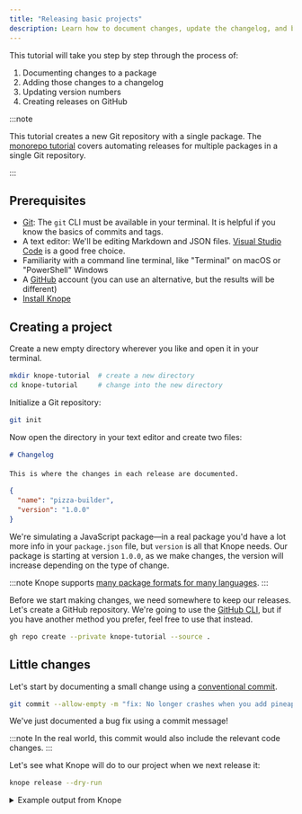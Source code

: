 ```yaml
---
title: "Releasing basic projects"
description: Learn how to document changes, update the changelog, and bump package versions
---
```


This tutorial will take you step by step through the process of:

1. Documenting changes to a package
2. Adding those changes to a changelog
3. Updating version numbers
4. Creating releases on GitHub

:::note

This tutorial creates a new Git repository with a single package.
The [monorepo tutorial](/tutorials/releasing-monorepos) covers automating releases for multiple packages in a single Git repository.

:::

## Prerequisites

- [Git](https://git-scm.com/): The `git` CLI must be available in your terminal.
  It is helpful if you know the basics of commits and tags.
- A text editor: We'll be editing Markdown and JSON files. [Visual Studio Code](https://code.visualstudio.com/) is a good free choice.
- Familiarity with a command line terminal, like "Terminal" on macOS or "PowerShell" Windows
- A [GitHub](https://github.com) account (you can use an alternative, but the results will be different)
- [Install Knope](/installation)

## Creating a project

Create a new empty directory wherever you like and open it in your terminal.

```sh
mkdir knope-tutorial  # create a new directory
cd knope-tutorial     # change into the new directory
```

Initialize a Git repository:

```sh
git init
```

Now open the directory in your text editor and create two files:

```md title="CHANGELOG.md"
# Changelog

This is where the changes in each release are documented.
```

```json title="package.json"
{
  "name": "pizza-builder",
  "version": "1.0.0"
}
```

We're simulating a JavaScript package—in a real package you'd have a lot more info in your `package.json` file,
but `version` is all that Knope needs.
Our package is starting at version `1.0.0`,
as we make changes, the version will increase depending on the type of change.

:::note
Knope supports [many package formats for many languages](../reference/config/versioned_files).
:::

Before we start making changes, we need somewhere to keep our releases.
Let's create a GitHub repository.
We're going to use the [GitHub CLI](https://cli.github.com/),
but if you have another method you prefer, feel free to use that instead.

```sh
gh repo create --private knope-tutorial --source .
```

## Little changes

Let's start by documenting a small change using a [conventional commit].

```sh
git commit --allow-empty -m "fix: No longer crashes when you add pineapple"
```

We've just documented a bug fix using a commit message!

:::note
In the real world, this commit would also include the relevant code changes.
:::

Let's see what Knope will do to our project when we next release it:

```sh
knope release --dry-run
```

<details>
    <summary>Example output from Knope</summary>
```
Would add the following to package.json: 1.0.1
Would add the following to CHANGELOG.md:
## 1.0.1 (2023-11-01)

### Fixes

#### No longer crashes when you add pineapple

Would add files to git:
package.json
CHANGELOG.md
Would run git commit -m "chore: prepare release 1.0.1" && git push
Would create a release on GitHub with name 1.0.1 (2023-11-01) and tag v1.0.1 and body:

## Fixes

### No longer crashes when you add pineapple

````
</details>

:::tip
That `--dry-run` flag can be used anywhere in Knope to see what _would_ happen without actually doing it.
:::

According to that output Knope will:

1. Set the version of our package in `package.json` to `1.0.1`
2. Add a new section to `CHANGELOG.md` with the changes we've made
3. Commit those changes to Git and push to our remote repo
4. Create a new release on GitHub

Let's try it for real!

## Creating a release

If we run the `release` workflow again without the `--dry-run` option, Knope will do everything it promised to.

```sh
knope release
````

```
? No GitHub token found, generate one from https://github.com/settings/tokens with `repo` permissions and input here
```

Knope wants to create that GitHub release, but it needs access to GitHub!
Go ahead and generate one with the link it provided, then paste it into your terminal.

:::note
Knope will write this token to a file to store for later use (where depends on your operating system).
If you don't want to store the token, you can set the `GITHUB_TOKEN` environment variable instead.
:::

Now that the workflow has complete, our `package.json` has the new version number:

```json title="package.json" {3}
{
  "name": "pizza-builder",
  "version": "1.0.1"
}
```

Our `CHANGELOG.md` contains the message from our commit:

```md title="CHANGELOG.md" {4-8}
# Changelog

This is where the changes in each release are documented.

## 1.0.1 (2023-11-01)

### Fixes

#### No longer crashes when you add pineapple
```

And that same content is in a new GitHub release:

```sh
gh release view --web
```

![GitHub release](./release_1.0.1.png)

## More complex changes

[Conventional commits] are great for simple changes, you just start your commit with `fix: ` or `feat: `.
For changes that take more than a few words to describe, though, we'll turn to [changesets].

Let's document a new feature for our package:

```sh
knope document-change
```

You'll get a choice of the _type_ of change.
The terms are from [semantic versioning], so `minor` is what we want for a new feature:

```
? What type of change is this?
  major
> minor
  patch
[↑↓ to move, enter to select, type to filter]
```

After selecting `minor` with the enter key, we can summarize our new feature:

```
> What type of change is this? minor
? What is a short summary of this change? Add calzones
[This will be used as a header in the changelog]
```

This created a new Markdown file for us which we can fill in with more details:

```md title=".changeset/add_calzones.md" ins={6-9}
---
default: minor
---

# Add calzones

In addition to building Pizzas, you can now build calzones! Just use the new `--calzone` option!

> Pizza? Never heard of it. That's what people will be saying in 20 years, because pizza is old news. Pizza is your grandfather's calzone.
```

We can also add a conventional commit into the same release:

```sh
git commit --allow-empty -m 'feat: Added the `olives` topping'
```

Let's do a dry run to see what Knope will do:

```sh
knope release --dry-run
```

<details>
    <summary>Example output from Knope</summary>
```text {16-18,36-38}
Would delete: .changeset/add_calzones.md
Would add the following to package.json: 1.1.0
Would add the following to CHANGELOG.md:
## 1.1.0 (2023-11-02)

### Features

#### Added the `olives` topping

#### Add calzones

In addition to building Pizzas, you can now build calzones! Just use the new `--calzone` option!

> Pizza? Never heard of it. That's what people will be saying in 20 years, because pizza is old news. Pizza is your grandfather's calzone.

### Fixes

#### No longer crashes when you add pineapple

Would add files to git:
package.json
CHANGELOG.md
.changeset/add_calzones.md
Would run git commit -m "chore: prepare release 1.1.0" && git push
Would create a release on GitHub with name 1.1.0 (2023-11-02) and tag v1.1.0 and body:

## Features

### Added the `olives` topping

### Add calzones

In addition to building Pizzas, you can now build calzones! Just use the new `--calzone` option!

> Pizza? Never heard of it. That's what people will be saying in 20 years, because pizza is old news. Pizza is your grandfather's calzone.

## Fixes

### No longer crashes when you add pineapple

````
</details>

Uh oh, our fix from the _last_ version is being included again!
That's because Knope uses Git tags to figure out which conventional commits to include in a release.
The release was created on GitHub, but we don't have that tag locally! Let's fix that, then try again:

```sh
git pull --tags
knope release --dry-run
````

<details>
    <summary>Example output from Knope</summary>
```text
Would delete: .changeset/add_calzones.md
Would add the following to package.json: 1.1.0
Would add the following to CHANGELOG.md:
## 1.1.0 (2023-11-02)

### Features

#### Added the `olives` topping

#### Add calzones

In addition to building Pizzas, you can now build calzones! Just use the new `--calzone` option!

> Pizza? Never heard of it. That's what people will be saying in 20 years, because pizza is old news. Pizza is your grandfather's calzone.

Would add files to git:
package.json
CHANGELOG.md
.changeset/add_calzones.md
Would run git commit -m "chore: prepare release 1.1.0" && git push
Would create a release on GitHub with name 1.1.0 (2023-11-02) and tag v1.1.0 and body:

## Features

### Added the `olives` topping

### Add calzones

In addition to building Pizzas, you can now build calzones! Just use the new `--calzone` option!

> Pizza? Never heard of it. That's what people will be saying in 20 years, because pizza is old news. Pizza is your grandfather's calzone.

    ```

</details>

Much better!
Now that Knope knows _when_ `1.0.1` was, it can properly ignore the changes from that release.
Let's go ahead and create this release for real:

```sh
knope release
gh release view --web
```

![GitHub release](./release_1.1.0.png)

Now we can see one of the big advantages to changesets,
we can have as much Markdown content as we need to describe a change.
You can imagine sample code snippets, screenshots, even collapsible sections!

## Finishing up

You've done it!
You documented both simple changes (with conventional commits)
and complex changes (with changesets).
Then, you released them by updating the changelog, bumping the version,
and creating a GitHub release, all with a single command!

You already have the basic skills necessary to start speeding up your release processes,
but you can take it a step further by [releasing in GitHub Actions](../recipes/github-actions-pr).

:::tip
Don't forget to clean up your GitHub repository when you're done:

```sh
gh repo delete knope-tutorial
```

:::

[conventional commit]: ../reference/conventional-commits
[conventional commits]: ../reference/conventional-commits
[changesets]: ../reference/changesets
[semantic versioning]: ../reference/semantic-versioning
